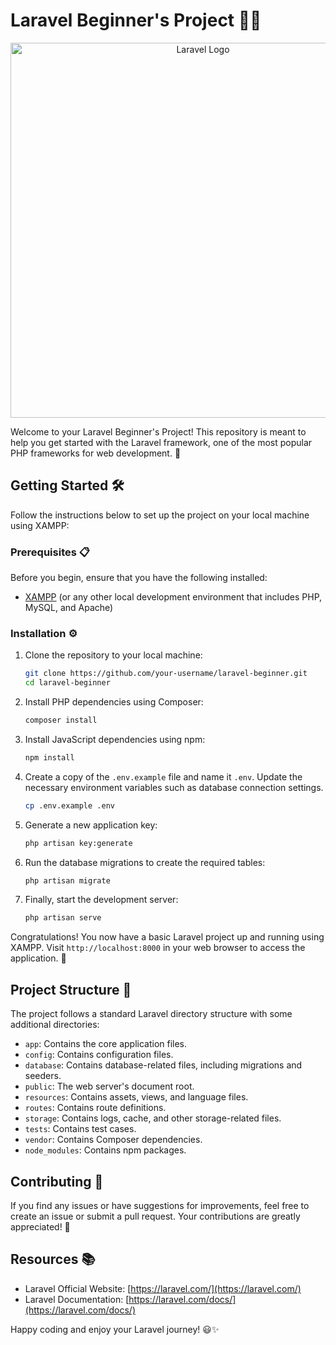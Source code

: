 # Laravel Beginner's Project 👨‍💻

<p align="center">
  <img src="https://laravel.com/assets/img/components/logo-laravel.svg" alt="Laravel Logo" width="600">
</p>

Welcome to your Laravel Beginner's Project! This repository is meant to help you get started with the Laravel framework, one of the most popular PHP frameworks for web development. 🚀

## Getting Started 🛠️

Follow the instructions below to set up the project on your local machine using XAMPP:

### Prerequisites 📋

Before you begin, ensure that you have the following installed:

- [XAMPP](https://www.apachefriends.org/index.html) (or any other local development environment that includes PHP, MySQL, and Apache)

### Installation ⚙️

1. Clone the repository to your local machine:

   ```bash
   git clone https://github.com/your-username/laravel-beginner.git
   cd laravel-beginner
   ```

2. Install PHP dependencies using Composer:

   ```bash
   composer install
   ```

3. Install JavaScript dependencies using npm:

   ```bash
   npm install
   ```

4. Create a copy of the `.env.example` file and name it `.env`. Update the necessary environment variables such as database connection settings.

   ```bash
   cp .env.example .env
   ```

5. Generate a new application key:

   ```bash
   php artisan key:generate
   ```

6. Run the database migrations to create the required tables:

   ```bash
   php artisan migrate
   ```

7. Finally, start the development server:

   ```bash
   php artisan serve
   ```

Congratulations! You now have a basic Laravel project up and running using XAMPP. Visit `http://localhost:8000` in your web browser to access the application. 🎉

## Project Structure 📁

The project follows a standard Laravel directory structure with some additional directories:

- `app`: Contains the core application files.
- `config`: Contains configuration files.
- `database`: Contains database-related files, including migrations and seeders.
- `public`: The web server's document root.
- `resources`: Contains assets, views, and language files.
- `routes`: Contains route definitions.
- `storage`: Contains logs, cache, and other storage-related files.
- `tests`: Contains test cases.
- `vendor`: Contains Composer dependencies.
- `node_modules`: Contains npm packages.

## Contributing 👥

If you find any issues or have suggestions for improvements, feel free to create an issue or submit a pull request. Your contributions are greatly appreciated! 🙌


## Resources 📚

- Laravel Official Website: [https://laravel.com/](https://laravel.com/)
- Laravel Documentation: [https://laravel.com/docs/](https://laravel.com/docs/)

Happy coding and enjoy your Laravel journey! 😃✨
